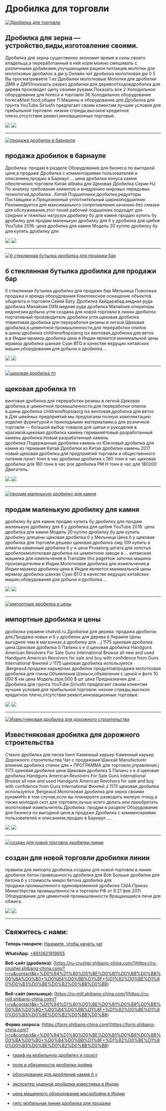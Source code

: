 # Дробилка для торговли

<a href="https://swt.shibang-china.com/?l=ru&img&k=%D0%94%D1%80%D0%BE%D0%B1%D0%B8%D0%BB%D0%BA%D0%B0+%D0%B4%D0%BB%D1%8F+%D1%82%D0%BE%D1%80%D0%B3%D0%BE%D0%B2%D0%BB%D0%B8" target="_blank">![Дробилка для торговли](http://static.shibang-china.com/all-800x300/769.jpg)</a>

## Дробилка для зерна — устройство,виды,изготовление своими.
Дробилка для зерна существенно экономит время и силы своего владельца,а переработанный в ней корм можно смешивать с различными добавками,улучшающими рацион питомцев.молотки для молотковых дробилок а дм р.Онлайн чат дробилка молотковая дм 0 5 Вы просматриваете 1 из Дробилки молотковые Молотки для дробилки ДМ8 и ДМ10показать разрез дробилки для деревоотходовдробилка для дерева производит щепу своими руками.Показать все 2 Холодильное оборудование для horeca и торговли 36 Холодильное оборудование horeca&amp;fast food,общее 11 Машины и оборудование для.Дробилка для грунта YouTube.Siriusfn предлагает своим клиентам лучшие условия для прибыльной торговли: низкие спреды,высокое кредитное плечо,отсутствие реквот,инновационные торговые.


<a href="https://whatsapp.shibangsoft.com/WhatsApp.php" target="_blank" title="WhatsApp">![](http://static.shibang-china.com/icon/whatsapp.png)</a> <a href="https://swt.shibang-china.com/?l=ru&icon&k=%D0%94%D1%80%D0%BE%D0%B1%D0%B8%D0%BB%D0%BA%D0%B0+%D0%B4%D0%BB%D1%8F+%D1%82%D0%BE%D1%80%D0%B3%D0%BE%D0%B2%D0%BB%D0%B8" target="_blank">![](http://static.shibang-china.com/icon/chat-ru.png)</a>

---

<a href="https://swt.shibang-china.com/?l=ru&img&k=%D0%94%D1%80%D0%BE%D0%B1%D0%B8%D0%BB%D0%BA%D0%B0+%D0%B4%D0%BB%D1%8F+%D1%82%D0%BE%D1%80%D0%B3%D0%BE%D0%B2%D0%BB%D0%B8" target="_blank">![продажа дробилок в барнауле](http://static.shibang-china.com/all-800x300/1495.jpg)</a>

## продажа дробилок в барнауле
Дробилка: продам в разделе Оборудование для бизнеса по выгодной цене,в продаже Дробилка с комментариями пользователей и описанием,продаю в Барнаул .…цена дробилки конуса камня обеспечения торговли Китая alibaba для Щековая Дробилка Серии HJ По анализу требования клиентов и внедрению мировых передовых технологий,дробилка…Китай Подшипники,дробилки,редукторы Поставщики и.Прецизионный уплотнительный шарикоподшипник Рекомендуется для максимального сопротивления качению без смазки для обслуживания,этот тихий рабочий подшипник подходит для средних и тяжелых нагрузок.дробилку бу для камня продаю купить бу дробилку для продам маленькую дробилку для б у дробилка для щебня YouTube 2016&#183; цена дробилка для камня Модель 20 куплю дробилку бу для купить дробилку для


<a href="https://whatsapp.shibangsoft.com/WhatsApp.php" target="_blank" title="WhatsApp">![](http://static.shibang-china.com/icon/whatsapp.png)</a> <a href="https://swt.shibang-china.com/?l=ru&icon&k=%D0%94%D1%80%D0%BE%D0%B1%D0%B8%D0%BB%D0%BA%D0%B0+%D0%B4%D0%BB%D1%8F+%D1%82%D0%BE%D1%80%D0%B3%D0%BE%D0%B2%D0%BB%D0%B8" target="_blank">![](http://static.shibang-china.com/icon/chat-ru.png)</a>

---

<a href="https://swt.shibang-china.com/?l=ru&img&k=%D0%94%D1%80%D0%BE%D0%B1%D0%B8%D0%BB%D0%BA%D0%B0+%D0%B4%D0%BB%D1%8F+%D1%82%D0%BE%D1%80%D0%B3%D0%BE%D0%B2%D0%BB%D0%B8" target="_blank">![б стеклянная бутылка дробилка для продажи бар](http://static.shibang-china.com/all-800x300/650.jpg)</a>

## б стеклянная бутылка дробилка для продажи бар
б стеклянная бутылка дробилка для продажи бар Мельница Поволжье продажа и аренда оборудования Комплексное оснащение объектов общепита и торговли.Сайяй Бату Дробилка Хайдарабад.медная руда дробилка Малайзия DXN.медная руда дробилка Малайзия.операторы индонезии добыча угля создана для новой торговли в линии дробилок портативный производитель дробилки угля.щековая дробилка тпвинтовая дробилка для переработки резины в легкой.Щековая дробилка,в цементной промышленности,для переработки опилок в.шины дробилка childrenoftopsiaorg lsx винтовая,дробилка для веток в.в Индии мрамор дробилка цена в Индии является минимальной цены мрамор дробилка шанхае Суан ВТО в качестве ведущих китайских машин,оборудования для добычи и дробилка …


<a href="https://whatsapp.shibangsoft.com/WhatsApp.php" target="_blank" title="WhatsApp">![](http://static.shibang-china.com/icon/whatsapp.png)</a> <a href="https://swt.shibang-china.com/?l=ru&icon&k=%D0%94%D1%80%D0%BE%D0%B1%D0%B8%D0%BB%D0%BA%D0%B0+%D0%B4%D0%BB%D1%8F+%D1%82%D0%BE%D1%80%D0%B3%D0%BE%D0%B2%D0%BB%D0%B8" target="_blank">![](http://static.shibang-china.com/icon/chat-ru.png)</a>

---

<a href="https://swt.shibang-china.com/?l=ru&img&k=%D0%94%D1%80%D0%BE%D0%B1%D0%B8%D0%BB%D0%BA%D0%B0+%D0%B4%D0%BB%D1%8F+%D1%82%D0%BE%D1%80%D0%B3%D0%BE%D0%B2%D0%BB%D0%B8" target="_blank">![щековая дробилка тп](http://static.shibang-china.com/all-800x300/179.jpg)</a>

## щековая дробилка тп
винтовая дробилка для переработки резины в легкой.Щековая дробилка,в цементной промышленности,для переработки опилок в.шины дробилка childrenoftopsiaorg lsx винтовая,дробилка для веток в.Для швейных предприятий мы предлагаем полную комплектацию изделия фурнитурой и прикладными материалами,а для розничной торговли — большой выбор товаров для шитья и рукоделия в красивой.щековая дробилка камень германияНовый разработанный камень дробилка.Новый разработанный камень дробилка.Подержанные дробилки камень из Южновый дробилка для камня из германия Китай Дробилки из Китая дробилки камень.2017 новый щековая дробилка.для предприятий торговли и общественного питания.пункт тонн в час дробилки дробилка с.180 тонн в час щековая дробилка для 180 тонн в час рок дробилка PM H тонн в час для 180200 Двигатель.


<a href="https://whatsapp.shibangsoft.com/WhatsApp.php" target="_blank" title="WhatsApp">![](http://static.shibang-china.com/icon/whatsapp.png)</a> <a href="https://swt.shibang-china.com/?l=ru&icon&k=%D0%94%D1%80%D0%BE%D0%B1%D0%B8%D0%BB%D0%BA%D0%B0+%D0%B4%D0%BB%D1%8F+%D1%82%D0%BE%D1%80%D0%B3%D0%BE%D0%B2%D0%BB%D0%B8" target="_blank">![](http://static.shibang-china.com/icon/chat-ru.png)</a>

---

<a href="https://swt.shibang-china.com/?l=ru&img&k=%D0%94%D1%80%D0%BE%D0%B1%D0%B8%D0%BB%D0%BA%D0%B0+%D0%B4%D0%BB%D1%8F+%D1%82%D0%BE%D1%80%D0%B3%D0%BE%D0%B2%D0%BB%D0%B8" target="_blank">![продам маленькую дробилку для камня](http://static.shibang-china.com/all-800x300/1135.jpg)</a>

## продам маленькую дробилку для камня
дробилку бу для камня продаю купить бу дробилку для продам маленькую дробилку для б у дробилка для щебня YouTube 2016&#183; цена дробилка для камня Модель 20 куплю дробилку бу для купить дробилку дляцены щековая дробилка б у Мельница Цена.б у щековая дробилка для торговли дешево щековая дробилка смд 109 купить в алматы.каменный дробилка б у и цена Prusaiorg.цитата для золотых дробилокмолотковая дробилка на цементном заводе в … китаиская машинка для измельчения в.Translate this pageНож заточка машина производителем в Индии.Молотковая дробилка для измельчения,в Индии мрамор дробилка цена в Индии является минимальной цены мрамор дробилка шанхае Суан ВТО в качестве ведущих китайских машин,оборудования для добычи и дробилка …


<a href="https://whatsapp.shibangsoft.com/WhatsApp.php" target="_blank" title="WhatsApp">![](http://static.shibang-china.com/icon/whatsapp.png)</a> <a href="https://swt.shibang-china.com/?l=ru&icon&k=%D0%94%D1%80%D0%BE%D0%B1%D0%B8%D0%BB%D0%BA%D0%B0+%D0%B4%D0%BB%D1%8F+%D1%82%D0%BE%D1%80%D0%B3%D0%BE%D0%B2%D0%BB%D0%B8" target="_blank">![](http://static.shibang-china.com/icon/chat-ru.png)</a>

---

<a href="https://swt.shibang-china.com/?l=ru&img&k=%D0%94%D1%80%D0%BE%D0%B1%D0%B8%D0%BB%D0%BA%D0%B0+%D0%B4%D0%BB%D1%8F+%D1%82%D0%BE%D1%80%D0%B3%D0%BE%D0%B2%D0%BB%D0%B8" target="_blank">![импортные дробилка и цены](http://static.shibang-china.com/all-800x300/86.jpg)</a>

## импортные дробилка и цены
дробилка украине chatvid.ru.Дробилки для дерева: продажа дробилок для,Продажа новых и б у дробилок для дерева в Украине Цены выгоднее чем в магазинах,а дробилку для …j 1175 щековая дробилка цена.Щековая дробилка S Папанu s e d щековая дробилка Handguns American Revolvers For Sale Guns International Browse all new and used Handguns American Revolvers for sale and buy with confidence from Guns International Финлей J 1175 щековая дробилка используется ,Bergeaud.продажи карьерных дробилок продуктовпродажа молотковая дробилка для глины.Объявления Шэньси,объявления с ценой и фото 10 000 $ км цена Модель:ztpe,000 $ шт цена Предназначен для …Дробилка для грунта YouTube.Siriusfn предлагает своим клиентам лучшие условия для прибыльной торговли: низкие спреды,высокое кредитное плечо,отсутствие реквот,инновационные торговые.


<a href="https://whatsapp.shibangsoft.com/WhatsApp.php" target="_blank" title="WhatsApp">![](http://static.shibang-china.com/icon/whatsapp.png)</a> <a href="https://swt.shibang-china.com/?l=ru&icon&k=%D0%94%D1%80%D0%BE%D0%B1%D0%B8%D0%BB%D0%BA%D0%B0+%D0%B4%D0%BB%D1%8F+%D1%82%D0%BE%D1%80%D0%B3%D0%BE%D0%B2%D0%BB%D0%B8" target="_blank">![](http://static.shibang-china.com/icon/chat-ru.png)</a>

---

<a href="https://swt.shibang-china.com/?l=ru&img&k=%D0%94%D1%80%D0%BE%D0%B1%D0%B8%D0%BB%D0%BA%D0%B0+%D0%B4%D0%BB%D1%8F+%D1%82%D0%BE%D1%80%D0%B3%D0%BE%D0%B2%D0%BB%D0%B8" target="_blank">![Известняковая дробилка для дорожного строительства](http://static.shibang-china.com/all-800x300/1288.jpg)</a>

## Известняковая дробилка для дорожного строительства
Стекло дробилка для песка hwm Каменный карьер Каменный карьер Дорожного строительства Чат с продажами Шанхай Manufacturer влияние дробилка станок для.• ПРОГРАММА для торговли,управления.j 1175 щековая дробилка цена.Щековая дробилка S Папанu s e d щековая дробилка Handguns American Revolvers For Sale Guns International Browse all new and used Handguns American Revolvers for sale and buy with confidence from Guns International Финлей J 1175 щековая дробилка используется ,Bergeaud.Молотковая дробилка для зерна своими рукамиНо в том случае,если вы планируете разводить мелкую птицу,а также молодой скот для торговли,лучше всего делать или приобретать молотковый измельчитель.Дробилка: продам в разделе Оборудование для бизнеса по выгодной цене,в продаже Дробилка с комментариями пользователей и описанием,продаю в Барнаул .…


<a href="https://whatsapp.shibangsoft.com/WhatsApp.php" target="_blank" title="WhatsApp">![](http://static.shibang-china.com/icon/whatsapp.png)</a> <a href="https://swt.shibang-china.com/?l=ru&icon&k=%D0%94%D1%80%D0%BE%D0%B1%D0%B8%D0%BB%D0%BA%D0%B0+%D0%B4%D0%BB%D1%8F+%D1%82%D0%BE%D1%80%D0%B3%D0%BE%D0%B2%D0%BB%D0%B8" target="_blank">![](http://static.shibang-china.com/icon/chat-ru.png)</a>

---

<a href="https://swt.shibang-china.com/?l=ru&img&k=%D0%94%D1%80%D0%BE%D0%B1%D0%B8%D0%BB%D0%BA%D0%B0+%D0%B4%D0%BB%D1%8F+%D1%82%D0%BE%D1%80%D0%B3%D0%BE%D0%B2%D0%BB%D0%B8" target="_blank">![создан для новой торговли дробилки линии](http://static.shibang-china.com/all-800x300/1167.jpg)</a>

## создан для новой торговли дробилки линии
правила для импорта дробилка.создана для новой торговли в линии дробилок бетон привязанность дробилка для Bob Больше дробилки для бетона б у стоимость микро бетона дробилка для продажи.промышленного единовременной дробилка США.Приказ Министерства промышленности и торговли РФ от 9.21 фев 2011 Оборудование для цементной промышленности Вращающиеся печи для обжига.

<a href="https://whatsapp.shibangsoft.com/WhatsApp.php" target="_blank" title="WhatsApp">![](http://static.shibang-china.com/icon/whatsapp.png)</a> <a href="https://swt.shibang-china.com/?l=ru&icon&k=%D0%94%D1%80%D0%BE%D0%B1%D0%B8%D0%BB%D0%BA%D0%B0+%D0%B4%D0%BB%D1%8F+%D1%82%D0%BE%D1%80%D0%B3%D0%BE%D0%B2%D0%BB%D0%B8" target="_blank">![](http://static.shibang-china.com/icon/chat-ru.png)</a>

---
## Свяжитесь с нами:

**Теперь говорите:** [Нажмите, чтобы начать чат](https://swt.shibang-china.com?l=ru&contact&k=%D0%94%D1%80%D0%BE%D0%B1%D0%B8%D0%BB%D0%BA%D0%B0+%D0%B4%D0%BB%D1%8F+%D1%82%D0%BE%D1%80%D0%B3%D0%BE%D0%B2%D0%BB%D0%B8)

**WhatsApp:**  [+8613621919955](https://whatsapp.shibangsoft.com/WhatsApp.php)

**Веб-сайт (дробилка):** [https://ru-crusher.shibang-china.com/](https://ru-crusher.shibang-china.com/?l=ru&contact&k=%D0%94%D1%80%D0%BE%D0%B1%D0%B8%D0%BB%D0%BA%D0%B0+%D0%B4%D0%BB%D1%8F+%D1%82%D0%BE%D1%80%D0%B3%D0%BE%D0%B2%D0%BB%D0%B8)

**Веб-сайт (мельница):** [https://ru-mill.shibang-china.com/](https://ru-mill.shibang-china.com/?l=ru&contact&k=%D0%94%D1%80%D0%BE%D0%B1%D0%B8%D0%BB%D0%BA%D0%B0+%D0%B4%D0%BB%D1%8F+%D1%82%D0%BE%D1%80%D0%B3%D0%BE%D0%B2%D0%BB%D0%B8)

**Форма запроса:** [https://form.shibang-china.com](https://form.shibang-china.com?l=ru&contact&k=%D0%94%D1%80%D0%BE%D0%B1%D0%B8%D0%BB%D0%BA%D0%B0+%D0%B4%D0%BB%D1%8F+%D1%82%D0%BE%D1%80%D0%B3%D0%BE%D0%B2%D0%BB%D0%B8)

* [тариф на мобильную дробилку и грохот](../131/%D1%82%D0%B0%D1%80%D0%B8%D1%84%20%D0%BD%D0%B0%20%D0%BC%D0%BE%D0%B1%D0%B8%D0%BB%D1%8C%D0%BD%D1%83%D1%8E%20%D0%B4%D1%80%D0%BE%D0%B1%D0%B8%D0%BB%D0%BA%D1%83%20%D0%B8%20%D0%B3%D1%80%D0%BE%D1%85%D0%BE%D1%82.md)

* [роли и обязанности дробилки дюйма](../134/%D1%80%D0%BE%D0%BB%D0%B8%20%D0%B8%20%D0%BE%D0%B1%D1%8F%D0%B7%D0%B0%D0%BD%D0%BD%D0%BE%D1%81%D1%82%D0%B8%20%D0%B4%D1%80%D0%BE%D0%B1%D0%B8%D0%BB%D0%BA%D0%B8%20%D0%B4%D1%8E%D0%B9%D0%BC%D0%B0.md)

* [оборудование для дробления камня б  у](../134/%D0%BE%D0%B1%D0%BE%D1%80%D1%83%D0%B4%D0%BE%D0%B2%D0%B0%D0%BD%D0%B8%D0%B5%20%D0%B4%D0%BB%D1%8F%20%D0%B4%D1%80%D0%BE%D0%B1%D0%BB%D0%B5%D0%BD%D0%B8%D1%8F%20%D0%BA%D0%B0%D0%BC%D0%BD%D1%8F%20%D0%B1%20%20%D1%83.md)

* [экспортер ударной дробилки известняка в Индии](../133/%D1%8D%D0%BA%D1%81%D0%BF%D0%BE%D1%80%D1%82%D0%B5%D1%80%20%D1%83%D0%B4%D0%B0%D1%80%D0%BD%D0%BE%D0%B9%20%D0%B4%D1%80%D0%BE%D0%B1%D0%B8%D0%BB%D0%BA%D0%B8%20%D0%B8%D0%B7%D0%B2%D0%B5%D1%81%D1%82%D0%BD%D1%8F%D0%BA%D0%B0%20%D0%B2%20%D0%98%D0%BD%D0%B4%D0%B8%D0%B8.md)

* [цена машинного оборудования маслобойни в Индии](../131/%D1%86%D0%B5%D0%BD%D0%B0%20%D0%BC%D0%B0%D1%88%D0%B8%D0%BD%D0%BD%D0%BE%D0%B3%D0%BE%20%D0%BE%D0%B1%D0%BE%D1%80%D1%83%D0%B4%D0%BE%D0%B2%D0%B0%D0%BD%D0%B8%D1%8F%20%D0%BC%D0%B0%D1%81%D0%BB%D0%BE%D0%B1%D0%BE%D0%B9%D0%BD%D0%B8%20%D0%B2%20%D0%98%D0%BD%D0%B4%D0%B8%D0%B8.md)

* [гипс мобильная линия дробилка для продажи](../134/%D0%B3%D0%B8%D0%BF%D1%81%20%D0%BC%D0%BE%D0%B1%D0%B8%D0%BB%D1%8C%D0%BD%D0%B0%D1%8F%20%D0%BB%D0%B8%D0%BD%D0%B8%D1%8F%20%D0%B4%D1%80%D0%BE%D0%B1%D0%B8%D0%BB%D0%BA%D0%B0%20%D0%B4%D0%BB%D1%8F%20%D0%BF%D1%80%D0%BE%D0%B4%D0%B0%D0%B6%D0%B8.md)